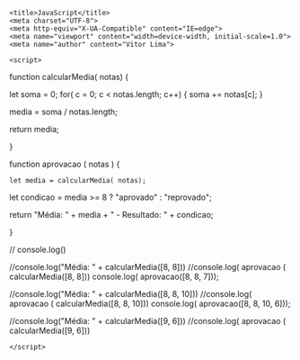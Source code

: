 <!DOCTYPE html>
<!doctype informa ao agente de usuário a versão do html q deve ser reenderizada-->
<html lang="pt-br">

<head>

    <title>JavaScript</title>
    <meta charset="UTF-8">
    <meta http-equiv="X-UA-Compatible" content="IE=edge">
    <meta name="viewport" content="width=device-width, initial-scale=1.0">
    <meta name="author" content="Vitor Lima">
    
</head>

<body>
    
    <script>

function calcularMedia( notas) {

let soma = 0;
for( c = 0; c < notas.length; c++) {
soma += notas[c];
}

media = soma / notas.length;

return media;

}

function aprovacao ( notas ) {

    let media = calcularMedia( notas);
let condicao = media >= 8 ? "aprovado" : "reprovado";

return "Média: " + media + " - Resultado: " + condicao;

}

// console.log()

//console.log("Média: " + calcularMedia([8, 8]))
//console.log( aprovacao ( calcularMedia([8, 8]))
console.log( aprovacao([8, 8, 7]));

//console.log("Média: " + calcularMedia([8, 8, 10]))
//console.log( aprovacao ( calcularMedia([8, 8, 10]))
console.log( aprovacao([8, 8, 10, 6]));

//console.log("Média: " + calcularMedia([9, 6]))
//console.log( aprovacao ( calcularMedia([9, 6]))



    </script>

</body>
</html>